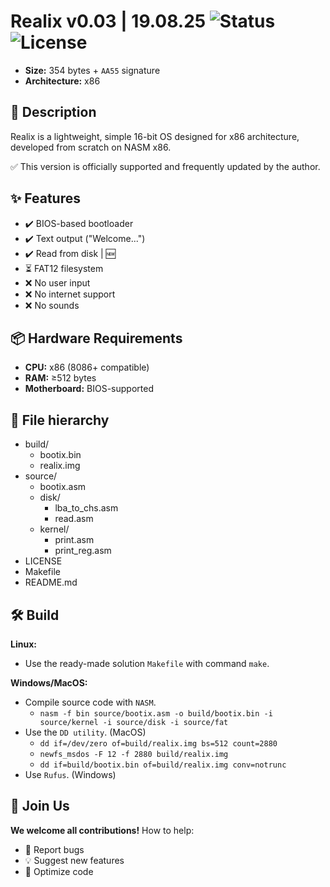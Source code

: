 # Realix v0.03 | 19.08.25 ![Status](https://img.shields.io/badge/status-active-brightgreen) ![License](https://img.shields.io/github/license/NightFox-YT/Realix)
- **Size:** 354 bytes + `AA55` signature
- **Architecture:** x86

## 📌 Description
Realix is a lightweight, simple 16-bit OS designed for x86 architecture, developed from scratch on NASM x86.

✅ This version is officially supported and frequently updated by the author.

## ✨ Features
- ✔️ BIOS-based bootloader
- ✔️ Text output ("Welcome...")
- ✔️ Read from disk | 🆕
- ⏳ FAT12 filesystem
- ❌ No user input
- ❌ No internet support
- ❌ No sounds

## 📦 Hardware Requirements
- **CPU:** x86 (8086+ compatible)
- **RAM:** ≥512 bytes
- **Motherboard:** BIOS-supported

## 📂 File hierarchy
- build/
  - bootix.bin
  - realix.img
- source/
  - bootix.asm
  - disk/
    - lba_to_chs.asm
    - read.asm
  - kernel/
    - print.asm
    - print_reg.asm
- LICENSE
- Makefile
- README.md

## 🛠 Build
**Linux:**
  - Use the ready-made solution `Makefile` with command `make`. <br/>

**Windows/MacOS:**
  - Compile source code with `NASM`.
    - `nasm -f bin source/bootix.asm -o build/bootix.bin -i source/kernel -i source/disk -i source/fat`
  - Use the `DD utility`. (MacOS)
    - `dd if=/dev/zero of=build/realix.img bs=512 count=2880`
	- `newfs_msdos -F 12 -f 2880 build/realix.img`
	- `dd if=build/bootix.bin of=build/realix.img conv=notrunc`
  - Use `Rufus`. (Windows)

## 🙌 Join Us
**We welcome all contributions!** How to help:
- 🐞 Report bugs
- 💡 Suggest new features
- 🔧 Optimize code